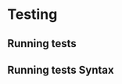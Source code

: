 <!-- Space: TerraformGithubIam -->
<!-- Parent: Project -->
<!-- Title: Testing -->

# Testing

## Running tests

## Running tests Syntax
